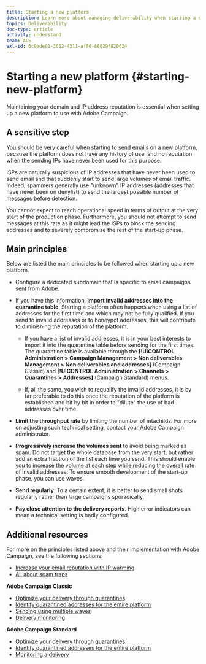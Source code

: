 ```yaml
---
title: Starting a new platform
description: Learn more about managing deliverability when starting a new platform with Adobe Campaign.
topics: Deliverability
doc-type: article
activity: understand
team: ACS
exl-id: 6c9ade01-3052-4311-af80-888294820024
---
```

# Starting a new platform {#starting-new-platform}

Maintaining your domain and IP address reputation is essential when setting up a new platform to use with Adobe Campaign.

## A sensitive step

You should be very careful when starting to send emails on a new platform, because the platform does not have any history of use, and no reputation when the sending IPs have never been used for this purpose.

ISPs are naturally suspicious of IP addresses that have never been used to send email and that suddenly start to send large volumes of email traffic. Indeed, spammers generally use "unknown" IP addresses (addresses that have never been on denylist) to send the largest possible number of messages before detection.

You cannot expect to reach operational speed in terms of output at the very start of the production phase. Furthermore, you should not attempt to send messages at this rate as it might lead the ISPs to block the sending addresses and to severely compromise the rest of the start-up phase.

## Main principles

Below are listed the main principles to be followed when starting up a new platform.

* Configure a dedicated subdomain that is specific to email campaigns sent from Adobe.

* If you have this information, **import invalid addresses into the quarantine table**. 
    Starting a platform often happens when using a list of addresses for the first time and which may not be fully qualified. If you send to invalid addresses or to honeypot addresses, this will contribute to diminishing the reputation of the platform.

    * If you have a list of invalid addresses, it is in your best interests to import it into the quarantine table before sending for the first times. The quarantine table is available through the **[!UICONTROL Administration > Campaign Management > Non deliverables Management > Non deliverables and addresses]** (Campaign Classic) and **[!UICONTROL Administration > Channels > Quarantines > Addresses]** (Campaign Standard) menus.

    * If, all the same, you wish to requalify the invalid addresses, it is by far preferable to do this once the reputation of the platform is established and bit by bit in order to "dilute" the use of bad addresses over time.

* **Limit the throughput rate** by limiting the number of mtachilds. For more on adjusting such technical setting, contact your Adobe Campaign administrator.

* **Progressively increase the volumes sent** to avoid being marked as spam. Do not target the whole database from the very start, but rather add an extra fraction of the list each time you send. This should enable you to increase the volume at each step while reducing the overall rate of invalid addresses. To ensure smooth development of the start-up phase, you can use waves.

* **Send regularly**. To a certain extent, it is better to send small shots regularly rather than large campaigns sporadically.
* **Pay close attention to the delivery reports**. High error indicators can mean a technical setting is badly configured.

## Additional resources

For more on the principles listed above and their implementation with Adobe Campaign, see the following sections:

* [Increase your email reputation with IP warming](../../help/additional-resources/increase-reputation-with-ip-warming.md)
* [All about spam traps](../../help/additional-resources/all-about-spam-traps.md)

**Adobe Campaign Classic**

* [Optimize your delivery through quarantines](https://experienceleague.adobe.com/docs/campaign-classic/using/sending-messages/monitoring-deliveries/understanding-quarantine-management.html#optimizing-your-delivery-through-quarantines)
* [Identify quarantined addresses for the entire platform](https://experienceleague.adobe.com/docs/campaign-classic/using/sending-messages/monitoring-deliveries/understanding-quarantine-management.html#identifying-quarantined-addresses-for-the-entire-platform)
* [Sending using multiple waves](https://experienceleague.adobe.com/docs/campaign-classic/using/sending-messages/key-steps-when-creating-a-delivery/steps-sending-the-delivery.html#sending-using-multiple-waves)
* [Delivery monitoring](https://experienceleague.adobe.com/docs/campaign-classic/using/sending-messages/monitoring-deliveries/about-delivery-monitoring.html#sending-messages)

**Adobe Campaign Standard**

* [Optimize your delivery through quarantines](https://experienceleague.adobe.com/docs/campaign-standard/using/testing-and-sending/monitoring-messages/understanding-quarantine-management.html#optimizing-your-delivery-through-quarantines)
* [Identify quarantined addresses for the entire platform](https://experienceleague.adobe.com/docs/campaign-standard/using/testing-and-sending/monitoring-messages/understanding-quarantine-management.html)
* [Monitoring a delivery](https://experienceleague.adobe.com/docs/campaign-standard/using/testing-and-sending/monitoring-messages/monitoring-a-delivery.html)
